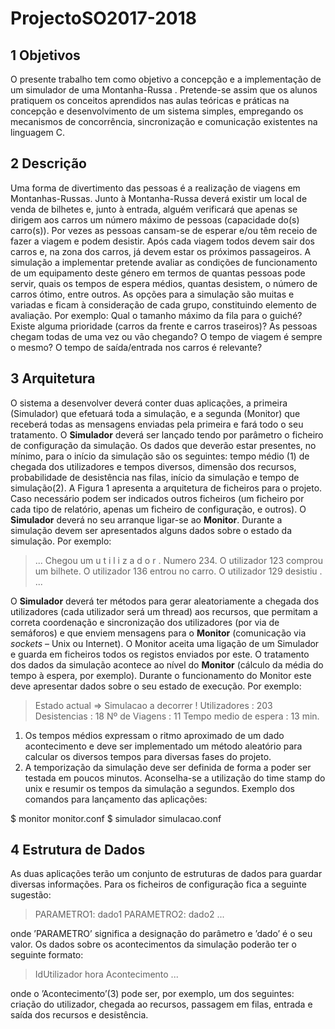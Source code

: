# ProjectoSO2017-2018

## 1 Objetivos
O presente trabalho tem como objetivo a concepção e a implementação de um simulador de uma Montanha-Russa . Pretende-se assim que os alunos pratiquem os conceitos aprendidos nas
aulas teóricas e práticas na concepção e desenvolvimento de um sistema simples, empregando os mecanismos de concorrência, sincronização e comunicação existentes na linguagem C.

## 2 Descrição
Uma forma de divertimento das pessoas é a realização de viagens em Montanhas-Russas. Junto à  Montanha-Russa  deverá  existir  um  local  de  venda  de  bilhetes  e,  junto  à  entrada,  alguém verificará que apenas se dirigem aos carros um número máximo de pessoas (capacidade do(s) carro(s)). Por vezes as pessoas cansam-se de esperar e/ou têm receio de fazer a viagem e podem desistir.
Após cada viagem todos devem sair dos carros e, na zona dos carros, já devem estar os próximos passageiros.
A simulação a implementar pretende avaliar as condições de funcionamento de um equipamento deste género em termos de quantas pessoas pode servir, quais os tempos de espera
médios, quantas desistem, o número de carros ótimo, entre outros.
As opções para a simulação são muitas e variadas e ficam à consideração de cada grupo, constituindo  elemento  de  avaliação.   Por  exemplo:  Qual  o  tamanho  máximo  da  fila  para  o guiché?  Existe alguma prioridade (carros da frente e carros traseiros)?  As pessoas chegam todas de uma vez ou vão chegando?  O tempo de viagem é sempre o mesmo?  O tempo de saída/entrada nos carros é relevante?

## 3 Arquitetura
O sistema a desenvolver deverá conter duas aplicações, a primeira (Simulador) que efetuará toda a simulação, e a segunda (Monitor) que receberá todas as mensagens enviadas pela primeira e fará todo o seu tratamento.
O **Simulador** deverá ser lançado tendo por parâmetro o ficheiro de configuração da simulação. Os dados que deverão estar presentes, no mínimo, para o início da simulação são os seguintes: tempo médio (1) de chegada dos utilizadores e tempos diversos, dimensão dos recursos, probabilidade de desistência nas filas, início da simulação e tempo de simulação(2). A Figura 1 apresenta a arquitetura de ficheiros para o projeto. Caso necessário podem ser indicados outros ficheiros (um ficheiro por cada tipo de relatório, apenas um ficheiro de configuração, e outros).
O **Simulador** deverá no seu arranque ligar-se ao **Monitor**. Durante a simulação devem ser apresentados alguns dados sobre o estado da simulação. Por exemplo:

>...
>Chegou um u t i l i z a d o r . Numero 234.
>O utilizador 123 comprou um bilhete.
>O utilizador 136 entrou no carro.
>O utilizador 129 desistiu .
>...

O **Simulador** deverá ter métodos para gerar aleatoriamente a chegada dos utilizadores (cada utilizador será um thread) aos recursos, que permitam a correta coordenação e sincronização dos utilizadores (por via de semáforos) e que enviem mensagens para o **Monitor** (comunicação via *sockets* – Unix ou Internet).
O Monitor aceita uma ligação de um Simulador e guarda em ficheiros todos os registos enviados por este. O tratamento dos dados da simulação acontece ao nível do **Monitor** (cálculo da média do tempo à espera, por exemplo). Durante o funcionamento do Monitor este deve apresentar dados sobre o seu estado de execução. Por exemplo:

>Estado actual => Simulacao a decorrer !
>Utilizadores : 203
>Desistencias : 18
>Nº de Viagens : 11
>Tempo medio de espera : 13 min.

1) Os tempos médios expressam o ritmo aproximado de um dado acontecimento e deve ser implementado um método aleatório para calcular os diversos tempos para diversas fases do projeto.
2) A temporização da simulação deve ser definida de forma a poder ser testada em poucos minutos. Aconselha-se a utilização do time stamp do unix e resumir os tempos da simulação a segundos.
Exemplo dos comandos para lançamento das aplicações:

$ monitor monitor.conf
$ simulador simulacao.conf

## 4 Estrutura de Dados
As duas aplicações terão um conjunto de estruturas de dados para guardar diversas informações. Para os ficheiros de configuração fica a seguinte sugestão:

>PARAMETRO1: dado1
>PARAMETRO2: dado2
>...

onde ’PARAMETRO’ significa a designação do parâmetro e ’dado’ é o seu valor.
Os dados sobre os acontecimentos da simulação poderão ter o seguinte formato:

>IdUtilizador hora Acontecimento
>...

onde o ’Acontecimento’(3) pode ser, por exemplo, um dos seguintes: criação do utilizador,
chegada ao recursos, passagem em filas, entrada e saída dos recursos e desistência.
